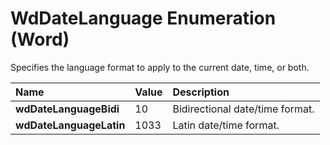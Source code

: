 
# WdDateLanguage Enumeration (Word)

Specifies the language format to apply to the current date, time, or both.



|**Name**|**Value**|**Description**|
|:-----|:-----|:-----|
| **wdDateLanguageBidi**|10|Bidirectional date/time format.|
| **wdDateLanguageLatin**|1033|Latin date/time format.|
